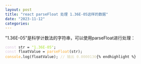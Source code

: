 ```yaml
---
layout: post
title: "react parseFloat 处理 1.36E-05这样的数据"
date: "2023-11-12"
categories: 
---
```

<p>&quot;1.36E-05&quot;是科学计数法的字符串，可以使用parseFloat进行处理：</p>

<pre>
<code><span style="color:#dcc6e0">const</span> str = <span style="color:#abe338">&quot;1.36E-05&quot;</span>;
<span style="color:#dcc6e0">const</span> floatValue = <span style="color:#f5ab35">parseFloat</span>(str);
<span style="color:#f5ab35">console</span>.log(floatValue); <span style="color:#d4d0ab">// 输出 0.0000136</span>{% endhighlight %}

